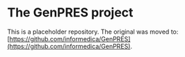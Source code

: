 # The GenPRES project

This is a placeholder repository. The original was moved to: [https://github.com/informedica/GenPRES](https://github.com/informedica/GenPRES).
